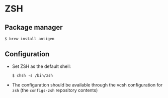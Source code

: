 # ZSH

## Package manager

```
$ brew install antigen
```

## Configuration

* Set ZSH as the default shell:

  ```
  $ chsh -s /bin/zsh
  ```

* The configuration should be available through the vcsh configuration for `zsh` (the `configs-zsh` repository contents)
